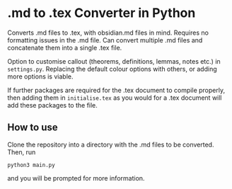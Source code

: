 # .md to .tex Converter in Python

Converts .md files to .tex, with obsidian.md files in mind. Requires no formatting issues in the .md file. Can convert multiple .md files and concatenate them into a single .tex file.

Option to customise callout (theorems, definitions, lemmas, notes etc.) in `settings.py`. Replacing the default colour options with others, or adding more options is viable.

If further packages are required for the .tex document to compile properly, then adding them in `initialise.tex` as you would for a .tex document will add these packages to the file.

## How to use

Clone the repository into a directory with the .md files to be converted. Then, run
```
python3 main.py
```
and you will be prompted for more information.
